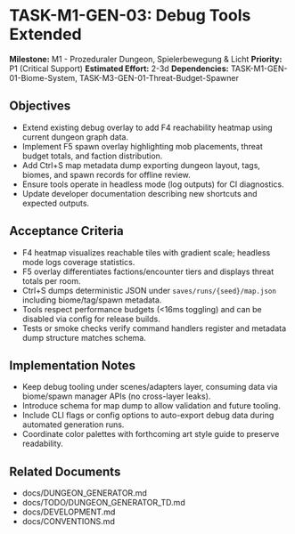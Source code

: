 # TASK-M1-GEN-03: Debug Tools Extended

**Milestone:** M1 - Prozeduraler Dungeon, Spielerbewegung & Licht
**Priority:** P1 (Critical Support)
**Estimated Effort:** 2-3d
**Dependencies:** TASK-M1-GEN-01-Biome-System, TASK-M3-GEN-01-Threat-Budget-Spawner

## Objectives

- Extend existing debug overlay to add F4 reachability heatmap using current dungeon graph data.
- Implement F5 spawn overlay highlighting mob placements, threat budget totals, and faction distribution.
- Add Ctrl+S map metadata dump exporting dungeon layout, tags, biomes, and spawn records for offline review.
- Ensure tools operate in headless mode (log outputs) for CI diagnostics.
- Update developer documentation describing new shortcuts and expected outputs.

## Acceptance Criteria

- F4 heatmap visualizes reachable tiles with gradient scale; headless mode logs coverage statistics.
- F5 overlay differentiates factions/encounter tiers and displays threat totals per room.
- Ctrl+S dumps deterministic JSON under `saves/runs/{seed}/map.json` including biome/tag/spawn metadata.
- Tools respect performance budgets (<16ms toggling) and can be disabled via config for release builds.
- Tests or smoke checks verify command handlers register and metadata dump structure matches schema.

## Implementation Notes

- Keep debug tooling under scenes/adapters layer, consuming data via biome/spawn manager APIs (no cross-layer leaks).
- Introduce schema for map dump to allow validation and future tooling.
- Include CLI flags or config options to auto-export debug data during automated generation runs.
- Coordinate color palettes with forthcoming art style guide to preserve readability.

## Related Documents

- docs/DUNGEON_GENERATOR.md
- docs/TODO/DUNGEON_GENERATOR_TD.md
- docs/DEVELOPMENT.md
- docs/CONVENTIONS.md
